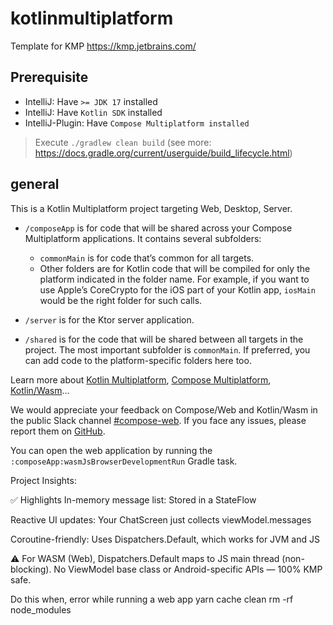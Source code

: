 # kotlinmultiplatform
Template for KMP
https://kmp.jetbrains.com/

## Prerequisite
- IntelliJ: Have `>= JDK 17` installed
- IntelliJ: Have `Kotlin SDK` installed
- IntelliJ-Plugin: Have `Compose Multiplatform installed`
> Execute `./gradlew clean build` (see more: https://docs.gradle.org/current/userguide/build_lifecycle.html)

## general
This is a Kotlin Multiplatform project targeting Web, Desktop, Server.

* `/composeApp` is for code that will be shared across your Compose Multiplatform applications.
  It contains several subfolders:
    - `commonMain` is for code that’s common for all targets.
    - Other folders are for Kotlin code that will be compiled for only the platform indicated in the folder name.
      For example, if you want to use Apple’s CoreCrypto for the iOS part of your Kotlin app,
      `iosMain` would be the right folder for such calls.

* `/server` is for the Ktor server application.

* `/shared` is for the code that will be shared between all targets in the project.
  The most important subfolder is `commonMain`. If preferred, you can add code to the platform-specific folders here too.


Learn more about [Kotlin Multiplatform](https://www.jetbrains.com/help/kotlin-multiplatform-dev/get-started.html),
[Compose Multiplatform](https://github.com/JetBrains/compose-multiplatform/#compose-multiplatform),
[Kotlin/Wasm](https://kotl.in/wasm/)…

We would appreciate your feedback on Compose/Web and Kotlin/Wasm in the public Slack channel [#compose-web](https://slack-chats.kotlinlang.org/c/compose-web).
If you face any issues, please report them on [GitHub](https://github.com/JetBrains/compose-multiplatform/issues).

You can open the web application by running the `:composeApp:wasmJsBrowserDevelopmentRun` Gradle task.

Project Insights:

✅ Highlights
In-memory message list: Stored in a StateFlow

Reactive UI updates: Your ChatScreen just collects viewModel.messages

Coroutine-friendly: Uses Dispatchers.Default, which works for JVM and JS

⚠️ For WASM (Web), Dispatchers.Default maps to JS main thread (non-blocking).
No ViewModel base class or Android-specific APIs — 100% KMP safe.


Do this when, error while running a web app
yarn cache clean
rm -rf node_modules